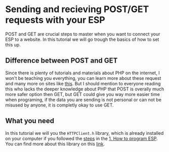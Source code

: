 # Sending and recieving POST/GET requests with your ESP

POST and GET are crucial steps to master when you want to connect your ESP to a website. In this tutorial we will go trough the basics of how to set this up.

## Difference between POST and GET
Since there is plenty of tutorials and materials about PHP on the internet, I won't be teaching you everything, you can learn more about these request and many more on sites like [this](https://www.w3schools.com/tags/ref_httpmethods.asp).
But I should mention to everyone reading this who lacks the deeper knowledge about PHP that POST is overally much more safer option then GET, but GET could give you way more easier time when programing, if the data you are sending is not personal or can not be misused by anyone, it is completly okay to use GET.

## What you need
In this tutorial we will you the `HTTPClient.h` library, which is already installed on your computer if you followed the [steps](https://github.com/MatusRepkaSolutions/ESP-Arduino-Internet-Basics/tree/main/ESP%20basics/1.How%20to%20program%20ESP) in the [1. How to program ESP](https://github.com/MatusRepkaSolutions/ESP-Arduino-Internet-Basics/tree/main/ESP%20basics/1.How%20to%20program%20ESP).
You can find more about this library on this [link](https://github.com/espressif/arduino-esp32/tree/master/libraries/HTTPClient).
